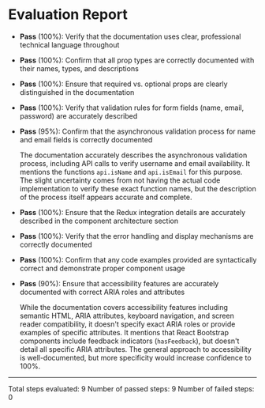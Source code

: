# Evaluation Report

- **Pass** (100%): Verify that the documentation uses clear, professional technical language throughout
- **Pass** (100%): Confirm that all prop types are correctly documented with their names, types, and descriptions
- **Pass** (100%): Ensure that required vs. optional props are clearly distinguished in the documentation
- **Pass** (100%): Verify that validation rules for form fields (name, email, password) are accurately described
- **Pass** (95%): Confirm that the asynchronous validation process for name and email fields is correctly documented

    The documentation accurately describes the asynchronous validation process, including API calls to verify username and email availability. It mentions the functions `api.isName` and `api.isEmail` for this purpose. The slight uncertainty comes from not having the actual code implementation to verify these exact function names, but the description of the process itself appears accurate and complete.

- **Pass** (100%): Ensure that the Redux integration details are accurately described in the component architecture section
- **Pass** (100%): Verify that the error handling and display mechanisms are correctly documented
- **Pass** (100%): Confirm that any code examples provided are syntactically correct and demonstrate proper component usage
- **Pass** (90%): Ensure that accessibility features are accurately documented with correct ARIA roles and attributes

    While the documentation covers accessibility features including semantic HTML, ARIA attributes, keyboard navigation, and screen reader compatibility, it doesn't specify exact ARIA roles or provide examples of specific attributes. It mentions that React Bootstrap components include feedback indicators (`hasFeedback`), but doesn't detail all specific ARIA attributes. The general approach to accessibility is well-documented, but more specificity would increase confidence to 100%.

---

Total steps evaluated: 9
Number of passed steps: 9
Number of failed steps: 0